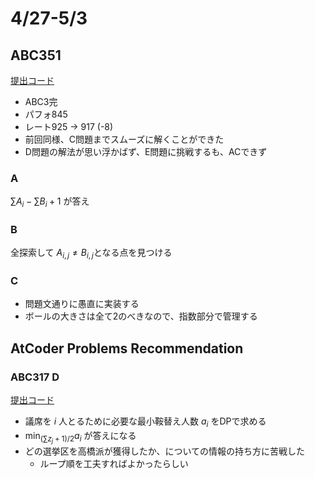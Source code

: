 # 4/27-5/3

## ABC351

[提出コード](https://atcoder.jp/contests/abc351/submissions?f.User=dye8128)

- ABC3完
- パフォ845
- レート925 -> 917 (-8)
- 前回同様、C問題までスムーズに解くことができた
- D問題の解法が思い浮かばず、E問題に挑戦するも、ACできず

### A

$\sum A_i - \sum B_i + 1$ が答え

### B

全探索して $A_{i,j}\ne B_{i,j}$となる点を見つける

### C

- 問題文通りに愚直に実装する
- ボールの大きさは全て2のべきなので、指数部分で管理する

## AtCoder Problems Recommendation

### ABC317 D

[提出コード](https://atcoder.jp/contests/abc317/submissions/53020369)

- 議席を $i$ 人とるために必要な最小鞍替え人数 $a_i$ をDPで求める
- $\min_{(\sum z_j + 1)/2}a_i$ が答えになる
- どの選挙区を高橋派が獲得したか、についての情報の持ち方に苦戦した
  - ループ順を工夫すればよかったらしい
